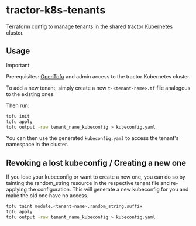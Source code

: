 # tractor-k8s-tenants

Terraform config to manage tenants in the shared tractor Kubernetes cluster.

## Usage

> [!IMPORTANT]  
> Prerequisites: [OpenTofu](https://opentofu.org/docs/intro/install/) and admin access to the tractor Kubernetes cluster.

To add a new tenant, simply create a new `t-<tenant-name>.tf` file analogous to the existing ones.

Then run:

```bash
tofu init
tofu apply
tofu output -raw tenant_name_kubeconfig > kubeconfig.yaml
```

You can then use the generated `kubeconfig.yaml` to access the tenant's namespace in the cluster.

## Revoking a lost kubeconfig / Creating a new one

If you lose your kubeconfig or want to create a new one, you can do so by tainting the random_string resource in the respective tenant file and re-applying the configuration. This will generate a new kubeconfig for you and make the old one have no access.

```bash
tofu taint module.<tenant-name>.random_string.suffix
tofu apply
tofu output -raw tenant_name_kubeconfig > kubeconfig.yaml
```
